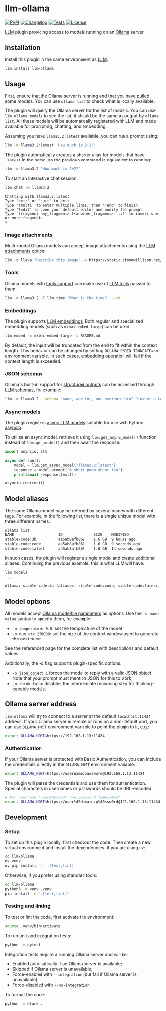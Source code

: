# llm-ollama

[![PyPI](https://img.shields.io/pypi/v/llm-ollama.svg)](https://pypi.org/project/llm-ollama/)
[![Changelog](https://img.shields.io/github/v/release/taketwo/llm-ollama?include_prereleases&label=changelog)](https://github.com/taketwo/llm-ollama/releases)
[![Tests](https://github.com/taketwo/llm-ollama/actions/workflows/test.yml/badge.svg)](https://github.com/taketwo/llm-ollama/actions/workflows/test.yml)
[![License](https://img.shields.io/badge/license-Apache%202.0-blue.svg)](https://github.com/taketwo/llm-ollama/blob/main/LICENSE)

[LLM](https://llm.datasette.io/) plugin providing access to models running on an [Ollama](https://ollama.ai) server.

## Installation

Install this plugin in the same environment as [LLM](https://llm.datasette.io/).

```bash
llm install llm-ollama
```

## Usage

First, ensure that the Ollama server is running and that you have pulled some models. You can use `ollama list` to check what is locally available.

The plugin will query the Ollama server for the list of models. You can use `llm ollama models` to see the list; it should be the same as output by `ollama list`. All these models will be automatically registered with LLM and made available for prompting, chatting, and embedding.

Assuming you have `llama3.2:latest` available, you can run a prompt using:

```bash
llm -m llama3.2:latest 'How much is 2+2?'
```

The plugin automatically creates a shorter alias for models that have `:latest` in the name, so the previous command is equivalent to running:

```bash
llm -m llama3.2 'How much is 2+2?'
```

To start an interactive chat session:

```bash
llm chat -m llama3.2
```
```
Chatting with llama3.2:latest
Type 'exit' or 'quit' to exit
Type '!multi' to enter multiple lines, then '!end' to finish
Type '!edit' to open your default editor and modify the prompt
Type '!fragment <my_fragment> [<another_fragment> ...]' to insert one or more fragments
>
```

### Image attachments

Multi-modal Ollama models can accept image attachments using the [LLM attachments](https://llm.datasette.io/en/stable/usage.html#attachments) option:

```bash
llm -m llava "Describe this image" -a https://static.simonwillison.net/static/2024/pelicans.jpg
```

### Tools

Ollama models with [tools support](https://ollama.com/search?c=tools) can make use of [LLM tools](https://llm.datasette.io/en/stable/tools.html) passed to them:

```bash
llm -m llama3.2 -T llm_time 'What is the time?' --td
```

### Embeddings

The plugin supports [LLM embeddings](https://llm.datasette.io/en/stable/embeddings/cli.html). Both regular and specialized embedding models (such as `mxbai-embed-large`) can be used:

```bash
llm embed -m mxbai-embed-large -i README.md
```

By default, the input will be truncated from the end to fit within the context length. This behavior can be changed by setting `OLLAMA_EMBED_TRUNCATE=no` environment variable. In such cases, embedding operation will fail if the context length is exceeded.

### JSON schemas

Ollama's built-in support for [structured outputs](https://ollama.com/blog/structured-outputs) can be accessed through [LLM schemas](https://llm.datasette.io/en/stable/schemas.html), for example:

```bash
llm -m llama3.2 --schema "name, age int, one_sentence_bio" "invent a cool dog"
```

### Async models

The plugin registers [async LLM models](https://llm.datasette.io/en/stable/python-api.html#async-models) suitable for use with Python [asyncio](https://docs.python.org/3/library/asyncio.html).

To utilize an async model, retrieve it using `llm.get_async_model()` function instead of `llm.get_model()` and then await the response:

```python
import asyncio, llm

async def run():
    model = llm.get_async_model("llama3.2:latest")
    response = model.prompt("A short poem about tea")
    print(await response.text())

asyncio.run(run())
```

## Model aliases

The same Ollama model may be referred by several names with different tags. For example, in the following list, there is a single unique model with three different names:

```bash
ollama list
NAME                    ID              SIZE    MODIFIED
stable-code:3b          aa5ab8afb862    1.6 GB  9 hours ago
stable-code:code        aa5ab8afb862    1.6 GB  9 seconds ago
stable-code:latest      aa5ab8afb862    1.6 GB  14 seconds ago
```

In such cases, the plugin will register a single model and create additional aliases. Continuing the previous example, this is what LLM will have:

```bash
llm models
...

Ollama: stable-code:3b (aliases: stable-code:code, stable-code:latest, stable-code)
```

## Model options

All models accept [Ollama modelfile parameters](https://github.com/ollama/ollama/blob/main/docs/modelfile.md#parameter) as options. Use the `-o name value` syntax to specify them, for example:

- `-o temperature 0.8`: set the temperature of the model
- `-o num_ctx 256000`: set the size of the context window used to generate the next token

See the referenced page for the complete list with descriptions and default values.

Additionally, the -o flag supports plugin-specific options:

- `-o json_object 1` forces the model to reply with a valid JSON object. Note that your prompt must mention JSON for this to work;
- `-o think false` disables the intermediate reasoning step for thinking-capable models.

## Ollama server address

`llm-ollama` will try to connect to a server at the default `localhost:11434` address. If your Ollama server is remote or runs on a non-default port, you can use `OLLAMA_HOST` environment variable to point the plugin to it, e.g.:

```bash
export OLLAMA_HOST=https://192.168.1.13:11434
```

### Authentication

If your Ollama server is protected with Basic Authentication, you can include the credentials directly in the `OLLAMA_HOST` environment variable:

```bash
export OLLAMA_HOST=https://username:password@192.168.1.13:11434
```

The plugin will parse the credentials and use them for authentication. Special characters in usernames or passwords should be URL-encoded:

```bash
# For username "user@domain" and password "p@ssw0rd"
export OLLAMA_HOST=https://user%40domain:p%40ssw0rd@192.168.1.13:11434
```

## Development

### Setup

To set up this plugin locally, first checkout the code. Then create a new virtual environment and install the dependencies. If you are using `uv`:

```bash
cd llm-ollama
uv venv
uv pip install -e '.[test,lint]'
```

Otherwise, if you prefer using standard tools:

```bash
cd llm-ollama
python3 -m venv .venv
pip install -e '.[test,lint]'
```

### Testing and linting

To test or lint the code, first activate the environment:

```bash
source .venv/bin/activate
```

To run unit and integration tests:

```bash
python -m pytest
```

Integration tests require a running Ollama server and will be:
- Enabled automatically if an Ollama server is available;
- Skipped if Ollama server is unavailable;
- Force-enabled with `--integration` (but fail if Ollama server is unavailable);
- Force-disabled with `--no-integration`.

To format the code:

```bash
python -m black .
```
